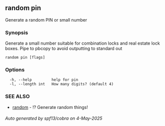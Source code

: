 ## random pin

Generate a random PIN or small number

### Synopsis

Generate a small number suitable for combination locks and real estate lock boxes. Pipe to pbcopy to avoid outputting to standard out

```
random pin [flags]
```

### Options

```
  -h, --help         help for pin
  -l, --length int   How many digits? (default 4)
```

### SEE ALSO

* [random](random.md)	 - ⁉️ Generate random things!

###### Auto generated by spf13/cobra on 4-May-2025
